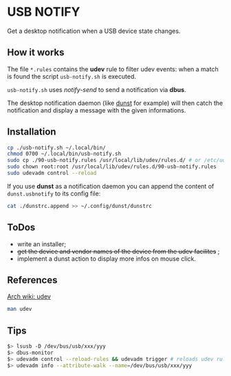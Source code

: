 # USB NOTIFY

Get a desktop notification when a USB device state changes.

## How it works

The file `*.rules` contains the **udev** rule to filter udev events: when a match is found the script `usb-notify.sh` is executed.

`usb-notify.sh` uses *notify-send* to send a notification via **dbus**.

The desktop notification daemon (like [dunst](https://dunst-project.org/) for example) will then catch the notification and display a message with the given informations.

## Installation 

```sh
cp ./usb-notify.sh ~/.local/bin/
chmod 0700 ~/.local/bin/usb-notify.sh
sudo cp ./90-usb-notify.rules /usr/local/lib/udev/rules.d/ # or /etc/udev/rules.d/
sudo chown root:root /usr/local/lib/udev/rules.d/90-usb-notify.rules 
sudo udevadm control --reload
```

If you use **dunst** as a notification daemon you can append the content of `dunst.usbnotify` to its config file:

```sh
cat ./dunstrc.append >> ~/.config/dunst/dunstrc
```

## ToDos

* write an installer;
* ~~get the device and vendor names of the device from the udev facilites~~ ;
* implement a dunst action to display more infos on mouse click.

## References

[Arch wiki: udev](https://wiki.archlinux.org/title/Udev#Triggering_desktop_notifications_from_a_udev_rule)

```sh
man udev
```

## Tips

```sh
$> lsusb -D /dev/bus/usb/xxx/yyy
$> dbus-monitor
$> udevadm control --reload-rules && udevadm trigger # reloads udev rules
$> udevadm info --attribute-walk --name=/dev/bus/usb/xxx/yyy
```
